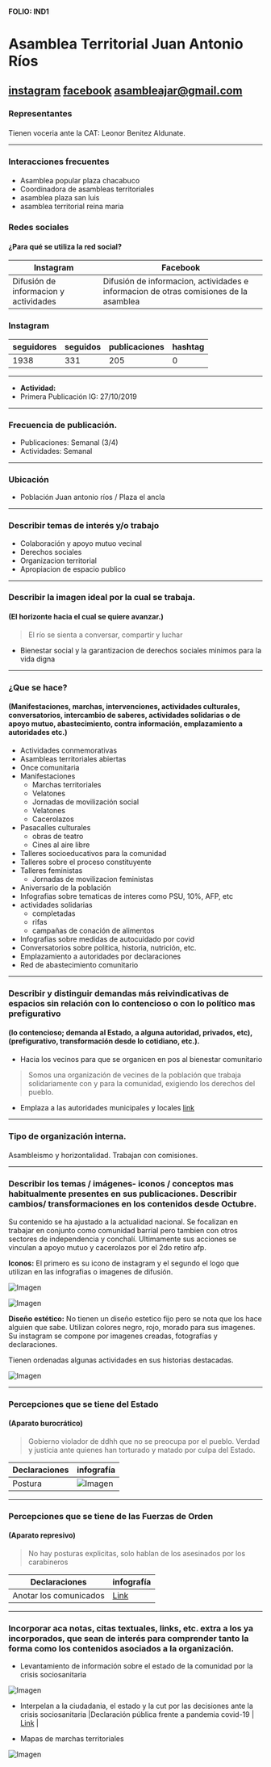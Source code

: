 #### FOLIO: IND1
# Asamblea Territorial Juan Antonio Ríos

[instagram](https://www.instagram.com/asambleajuanantoniorios/)
[facebook](https://www.facebook.com/AsambleaTerritorialJuanAntonioRios/)
<asambleajar@gmail.com>
---

### Representantes
#### 
Tienen voceria ante la CAT: Leonor Benitez Aldunate.


---
### Interacciones frecuentes
#### 
* Asamblea popular plaza chacabuco
* Coordinadora de asambleas territoriales
* asamblea plaza san luis
* asamblea territorial reina maria

### Redes sociales
#### ¿Para qué se utiliza la red social?
| Instagram | Facebook |
|---|---|
|Difusión de informacion y actividades| Difusión de informacion, actividades e informacion de otras comisiones de la asamblea|

### **Instagram**
| seguidores | seguidos | publicaciones | hashtag 
|---|---|---|---|
|1938|331|205| 0

---

* **Actividad:**   
* Primera Publicación IG: 27/10/2019

---
### Frecuencia de publicación.
* Publicaciones: Semanal (3/4)
* Actividades: Semanal 

---
### Ubicación
* Población Juan antonio ríos / Plaza el ancla

---
### Describir temas de interés y/o trabajo
* Colaboración y apoyo mutuo vecinal
* Derechos sociales
* Organizacion territorial
* Apropiacion de espacio publico

---
### Describir la imagen ideal por la cual se trabaja.
#### (El horizonte hacia el cual se quiere avanzar.)
> El río se sienta a conversar, compartir y luchar
* Bienestar social y la garantizacion de derechos sociales minimos para la vida digna

---
### ¿Que se hace?
#### (Manifestaciones, marchas, intervenciones, actividades culturales, conversatorios, intercambio de saberes, actividades solidarias o de apoyo mutuo, abastecimiento, contra información, emplazamiento a autoridades etc.)
* Actividades conmemorativas
* Asambleas territoriales abiertas
* Once comunitaria
* Manifestaciones   
    * Marchas territoriales
    * Velatones
    * Jornadas de movilización social
    * Velatones
    * Cacerolazos
* Pasacalles culturales 
    * obras de teatro
    * Cines al aire libre
* Talleres socioeducativos para la comunidad
* Talleres sobre el proceso constituyente
* Talleres feministas
    * Jornadas de movilizacion feministas
* Aniversario de la población
* Infografias sobre tematicas de interes como PSU, 10%, AFP, etc
* actividades solidarias
    * completadas
    * rifas
    * campañas de conación de alimentos
* Infografias sobre medidas de autocuidado por covid
* Conversatorios sobre politica, historia, nutrición, etc.
* Emplazamiento a autoridades por declaraciones
* Red de abastecimiento comunitario


---
### Describir y distinguir demandas más reivindicativas de espacios sin relación con lo contencioso o con lo político mas prefigurativo
#### (lo contencioso; demanda al Estado, a alguna autoridad, privados, etc), (prefigurativo, transformación desde lo cotidiano, etc.).
* Hacia los vecinos para que se organicen en pos al bienestar comunitario
> Somos una organización de vecines de la población que trabaja solidariamente con y para la comunidad, exigiendo los derechos del pueblo.
* Emplaza a las autoridades municipales y locales 
[link](https://www.instagram.com/p/B6GsUc3pkVm/)


---
### Tipo de organización interna.
#### 
Asambleismo y horizontalidad. Trabajan con comisiones.

---
### Describir los temas / imágenes- iconos / conceptos mas habitualmente presentes en sus publicaciones. Describir cambios/ transformaciones en los contenidos desde Octubre.
Su contenido se ha ajustado a la actualidad nacional. Se focalizan en trabajar en conjunto como comunidad barrial pero tambien con otros sectores de independencia y conchalí. Ultimamente sus acciones se vinculan a apoyo mutuo y cacerolazos por el 2do retiro afp.

**Iconos:**
El primero es su icono de instagram y el segundo el logo que utilizan en las infografias o imagenes de difusión.

![Imagen](Imagen1IND1.png)

![Imagen](Imagen4IND1.png)

**Diseño estético:**
No tienen un diseño estetico fijo pero se nota que los hace alguien que sabe. Utilizan colores negro, rojo, morado para sus imagenes. Su instagram se compone por imagenes creadas, fotografías y declaraciones.

Tienen ordenadas algunas actividades en sus historias destacadas.

![Imagen](Imagen3IND1.png)

---
### Percepciones que se tiene del Estado
#### (Aparato burocrático)
> Gobierno violador de ddhh que no se preocupa por el pueblo. Verdad y justicia ante quienes han torturado y matado por culpa del Estado.

| Declaraciones | infografía | 
|---|---|
|Postura | ![Imagen](Imagen6IND1.png) |

---
### Percepciones que se tiene de las Fuerzas de Orden
#### (Aparato represivo)
> No hay posturas explicitas, solo hablan de los asesinados por los carabineros

| Declaraciones | infografía | 
|---|---|
|Anotar los comunicados | [Link]() |


---
### Incorporar aca notas, citas textuales, links, etc. extra a los ya incorporados, que sean de interés para comprender tanto la forma como los contenidos asociados a la organización.
* Levantamiento de información sobre el estado de la comunidad por la crisis sociosanitaria

![Imagen](Imagen2IND1.png)

* Interpelan a la ciudadania, el estado y la cut por las decisiones ante la crisis sociosanitaria
|Declaración pública frente a pandemia covid-19 | [Link](https://www.instagram.com/p/B-vZ3w2JpWz/) |

* Mapas de marchas territoriales

![Imagen](Imagen5IND1.png)